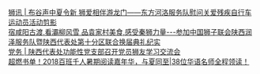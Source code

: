   
[狮讯 | 布谷声中夏令新  狮爱相伴游龙门——东方河洛服务队慰问关爱残疾自行车运动员活动剪影](http://www.dianyue.me/archives/546/oog2h90f8aojdasc/)  
[宿咸阳古渡,看灞柳风雪 品袁家村美食,感受秦狮力量---参加中国狮子联会陕西润泽服务队暨陕西代表处第十分区联合换届典礼纪实](http://www.dianyue.me/archives/685/dre7wip3bvgqpg6a/)  
[党务 | 陕西代表处功能性党支部召开党员狮友学习交流会](http://www.dianyue.me/archives/588/kw4wlf1qefh4t4m6/)  
[超燃书单！2018百班千人暑期阅读嘉年华，与夏同至|38位华语名师全程领读！](http://www.dianyue.me/archives/365/adpo6adnoubcqyp1/)